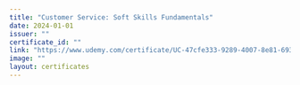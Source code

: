 ```yaml
---
title: "Customer Service: Soft Skills Fundamentals"
date: 2024-01-01
issuer: ""
certificate_id: ""
link: "https://www.udemy.com/certificate/UC-47cfe333-9289-4007-8e81-69323ae9e8ec/"
image: ""
layout: certificates
---
```

